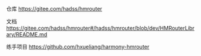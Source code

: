 仓库
https://gitee.com/hadss/hmrouter

文档
https://gitee.com/hadss/hmrouter#/hadss/hmrouter/blob/dev/HMRouterLibrary/README.md

练手项目
https://github.com/hxueliang/harmony-hmrouter
